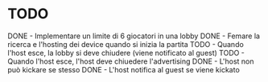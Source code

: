 #  TODO

DONE    - Implementare un limite di 6 giocatori in una lobby
DONE    - Femare la ricerca e l'hosting dei device quando si inizia la partita
TODO    - Quando l'host esce, la lobby si deve chiudere (viene notificato al guest)
TODO    - Quando l'host esce, l'host deve chiuedere l'advertising
DONE    - L'host non può kickare se stesso
DONE    - L'host notifica al guest se viene kickato 
